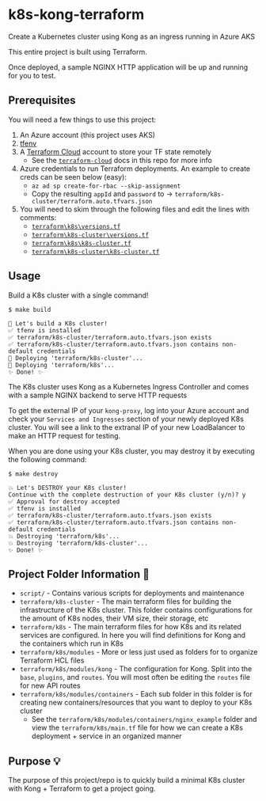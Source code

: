 # k8s-kong-terraform

Create a Kubernetes cluster using Kong as an ingress running in Azure AKS

This entire project is built using Terraform.

Once deployed, a sample NGINX HTTP application will be up and running for you to test.

## Prerequisites

You will need a few things to use this project:

1. An Azure account (this project uses AKS)
2. [tfenv](https://github.com/tfutils/tfenv)
3. A [Terraform Cloud](https://www.terraform.io/cloud) account to store your TF state remotely
    - See the [`terraform-cloud`](docs/terraform-cloud.md) docs in this repo for more info
4. Azure credentials to run Terraform deployments. An example to create creds can be seen below (easy):
    - `az ad sp create-for-rbac --skip-assignment`
    - Copy the resulting `appId` and `password` to -> `terraform/k8s-cluster/terraform.auto.tfvars.json`
5. You will need to skim through the following files and edit the lines with comments:
    - [`terraform\k8s\versions.tf`](terraform\k8s\versions.tf)
    - [`terraform\k8s-cluster\versions.tf`](terraform\k8s-cluster\versions.tf)
    - [`terraform\k8s\k8s-cluster.tf`](terraform\k8s\k8s-cluster.tf)
    - [`terraform\k8s-cluster\k8s-cluster.tf`](terraform\k8s-cluster\k8s-cluster.tf)

## Usage

Build a K8s cluster with a single command!

```console
$ make build

🔨 Let's build a K8s cluster!
✅ tfenv is installed
✅ terraform/k8s-cluster/terraform.auto.tfvars.json exists
✅ terraform/k8s-cluster/terraform.auto.tfvars.json contains non-default credentials
🚀 Deploying 'terraform/k8s-cluster'...
🚀 Deploying 'terraform/k8s'...
✨ Done! ✨
```

The K8s cluster uses Kong as a Kubernetes Ingress Controller and comes with a sample NGINX backend to serve HTTP requests

To get the external IP of your `kong-proxy`, log into your Azure account and check your `Services and Ingresses` section of your newly deployed K8s cluster. You will see a link to the extranal IP of your new LoadBalancer to make an HTTP request for testing.

When you are done using your K8s cluster, you may destroy it by executing the following command:

```console
$ make destroy

💥 Let's DESTROY your K8s cluster!
Continue with the complete destruction of your K8s cluster (y/n)? y
✅ Approval for destroy accepted
✅ tfenv is installed
✅ terraform/k8s-cluster/terraform.auto.tfvars.json exists
✅ terraform/k8s-cluster/terraform.auto.tfvars.json contains non-default credentials
💥 Destroying 'terraform/k8s'...
💥 Destroying 'terraform/k8s-cluster'...
✨ Done! ✨
```

## Project Folder Information 📂

- `script/` - Contains various scripts for deployments and maintenance
- `terraform/k8s-cluster` - The main terraform files for building the infrastructure of the K8s cluster. This folder contains configurations for the amount of K8s nodes, their VM size, their storage, etc
- `terraform/k8s` - The main terraform files for how K8s and its related services are configured. In here you will find definitions for Kong and the containers which run in K8s
- `terraform/k8s/modules` - More or less just used as folders for to organize Terraform HCL files
- `terraform/k8s/modules/kong` - The configuration for Kong. Split into the `base`, `plugins`, and `routes`. You will most often be editing the `routes` file for new API routes
- `terraform/k8s/modules/containers` - Each sub folder in this folder is for creating new containers/resources that you want to deploy to your K8s cluster
  - See the `terraform/k8s/modules/containers/nginx_example` folder and view the `terraform/k8s/main.tf` file for how we can create a K8s deployment + service in an organized manner

## Purpose 💡

The purpose of this project/repo is to quickly build a minimal K8s cluster with Kong + Terraform to get a project going.
